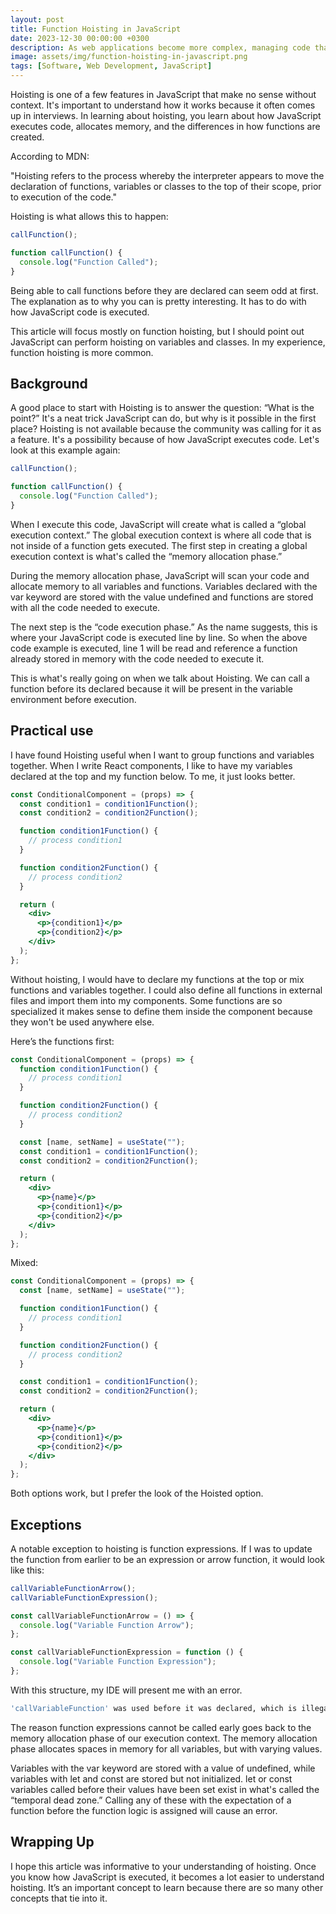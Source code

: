 ```yaml
---
layout: post
title: Function Hoisting in JavaScript
date: 2023-12-30 00:00:00 +0300
description: As web applications become more complex, managing code that interacts with APIs can become a challenge. TypeScript can help by providing type checking and other features that improve reliability and maintainability.
image: assets/img/function-hoisting-in-javascript.png
tags: [Software, Web Development, JavaScript]
---
```


Hoisting is one of a few features in JavaScript that make no sense without context. It's important to understand how it works because it often comes up in interviews. In learning about hoisting, you learn about how JavaScript executes code, allocates memory, and the differences in how functions are created.

According to MDN:

"Hoisting refers to the process whereby the interpreter appears to move the declaration of functions, variables or classes to the top of their scope, prior to execution of the code."

Hoisting is what allows this to happen:

```javascript
callFunction();

function callFunction() {
  console.log("Function Called");
}
```

Being able to call functions before they are declared can seem odd at first. The explanation as to why you can is pretty interesting. It has to do with how JavaScript code is executed.

This article will focus mostly on function hoisting, but I should point out JavaScript can perform hoisting on variables and classes. In my experience, function hoisting is more common.

## Background

A good place to start with Hoisting is to answer the question: “What is the point?” It's a neat trick JavaScript can do, but why is it possible in the first place? Hoisting is not available because the community was calling for it as a feature. It's a possibility because of how JavaScript executes code. Let's look at this example again:

```javascript
callFunction();

function callFunction() {
  console.log("Function Called");
}
```

When I execute this code, JavaScript will create what is called a “global execution context.” The global execution context is where all code that is not inside of a function gets executed. The first step in creating a global execution context is what's called the “memory allocation phase.”

During the memory allocation phase, JavaScript will scan your code and allocate memory to all variables and functions. Variables declared with the var keyword are stored with the value undefined and functions are stored with all the code needed to execute.

The next step is the “code execution phase.” As the name suggests, this is where your JavaScript code is executed line by line. So when the above code example is executed, line 1 will be read and reference a function already stored in memory with the code needed to execute it.

This is what's really going on when we talk about Hoisting. We can call a function before its declared because it will be present in the variable environment before execution.

## Practical use

I have found Hoisting useful when I want to group functions and variables together. When I write React components, I like to have my variables declared at the top and my function below. To me, it just looks better.

```jsx
const ConditionalComponent = (props) => {
  const condition1 = condition1Function();
  const condition2 = condition2Function();

  function condition1Function() {
    // process condition1
  }

  function condition2Function() {
    // process condition2
  }

  return (
    <div>
      <p>{condition1}</p>
      <p>{condition2}</p>
    </div>
  );
};
```

Without hoisting, I would have to declare my functions at the top or mix functions and variables together. I could also define all functions in external files and import them into my components. Some functions are so specialized it makes sense to define them inside the component because they won't be used anywhere else.

Here’s the functions first:

```jsx
const ConditionalComponent = (props) => {
  function condition1Function() {
    // process condition1
  }

  function condition2Function() {
    // process condition2
  }

  const [name, setName] = useState("");
  const condition1 = condition1Function();
  const condition2 = condition2Function();

  return (
    <div>
      <p>{name}</p>
      <p>{condition1}</p>
      <p>{condition2}</p>
    </div>
  );
};
```

Mixed:

```jsx
const ConditionalComponent = (props) => {
  const [name, setName] = useState("");

  function condition1Function() {
    // process condition1
  }

  function condition2Function() {
    // process condition2
  }

  const condition1 = condition1Function();
  const condition2 = condition2Function();

  return (
    <div>
      <p>{name}</p>
      <p>{condition1}</p>
      <p>{condition2}</p>
    </div>
  );
};
```

Both options work, but I prefer the look of the Hoisted option.

## Exceptions

A notable exception to hoisting is function expressions. If I was to update the function from earlier to be an expression or arrow function, it would look like this:

```javascript
callVariableFunctionArrow();
callVariableFunctionExpression();

const callVariableFunctionArrow = () => {
  console.log("Variable Function Arrow");
};

const callVariableFunctionExpression = function () {
  console.log("Variable Function Expression");
};
```

With this structure, my IDE will present me with an error.

```bash
'callVariableFunction' was used before it was declared, which is illegal for 'const' variables.
```

The reason function expressions cannot be called early goes back to the memory allocation phase of our execution context. The memory allocation phase allocates spaces in memory for all variables, but with varying values.

Variables with the var keyword are stored with a value of undefined, while variables with let and const are stored but not initialized. let or const variables called before their values have been set exist in what's called the “temporal dead zone.” Calling any of these with the expectation of a function before the function logic is assigned will cause an error.

## Wrapping Up

I hope this article was informative to your understanding of hoisting. Once you know how JavaScript is executed, it becomes a lot easier to understand hoisting. It’s an important concept to learn because there are so many other concepts that tie into it.
